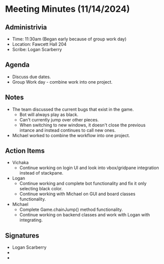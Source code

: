 # Meeting Minutes (11/14/2024)

## Administrivia
* Time: 11:30am (Began early because of group work day)<br>
* Location: Fawcett Hall 204
* Scribe: Logan Scarberry


## Agenda
* Discuss due dates.
* Group Work day - combine work into one project.

## Notes
* The team discussed the current bugs that exist in the game.
    * Bot will always play as black.
    * Can't currently jump over other pieces.
    * When switching to new windows, it doesn't close the previous intance and instead continues to call new ones.
* Michael worked to combine the workflow into one project.

## Action Items
* Vichaka
    * Continue working on login UI and look into vbox/gridpane integration instead of stackpane.
* Logan
    * Continue working and complete bot functionality and fix it only selecting black color.
    * Continue working with Michael on GUI and board classes functionality.
* Michael
    * Complete Game.chainJump() method functionality.
    * Continue working on backend classes and work with Logan with integrating.
 

## Signatures
* Logan Scarberry
* 
* 